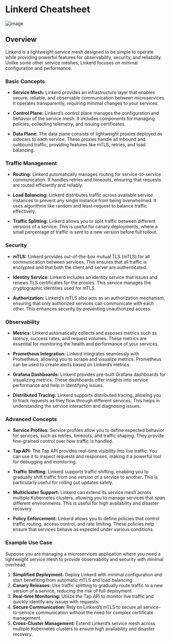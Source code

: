 # Linkerd Cheatsheet

![image](https://github.com/user-attachments/assets/f9329169-b14d-4a7f-bac1-1aed03cd538f)

## **Overview**

Linkerd is a lightweight service mesh designed to be simple to operate while providing powerful features for observability, security, and reliability. Unlike some other service meshes, Linkerd focuses on minimal configuration and performance.

### **Basic Concepts**

- **Service Mesh:** Linkerd provides an infrastructure layer that enables secure, reliable, and observable communication between microservices. It operates transparently, requiring minimal changes to your services.

- **Control Plane:** Linkerd’s control plane manages the configuration and behavior of the service mesh. It includes components for managing policies, collecting telemetry, and issuing certificates.

- **Data Plane:** The data plane consists of lightweight proxies deployed as sidecars to each service. These proxies handle all inbound and outbound traffic, providing features like mTLS, retries, and load balancing.

### **Traffic Management**

- **Routing:** Linkerd automatically manages routing for service-to-service communication. It handles retries and timeouts, ensuring that requests are routed efficiently and reliably.

- **Load Balancing:** Linkerd distributes traffic across available service instances to prevent any single instance from being overwhelmed. It uses algorithms like random and least-request to balance traffic effectively.

- **Traffic Splitting:** Linkerd allows you to split traffic between different versions of a service. This is useful for canary deployments, where a small percentage of traffic is sent to a new version before full rollout.

### **Security**

- **mTLS:** Linkerd provides out-of-the-box mutual TLS (mTLS) for all communication between services. This ensures that all traffic is encrypted and that both the client and server are authenticated.

- **Identity Service:** Linkerd includes an identity service that issues and renews TLS certificates for the proxies. This service manages the cryptographic identities used for mTLS.

- **Authorization:** Linkerd’s mTLS also acts as an authorization mechanism, ensuring that only authorized services can communicate with each other. This enhances security by preventing unauthorized access.

### **Observability**

- **Metrics:** Linkerd automatically collects and exposes metrics such as latency, success rates, and request volumes. These metrics are essential for monitoring the health and performance of your services.

- **Prometheus Integration:** Linkerd integrates seamlessly with Prometheus, allowing you to scrape and visualize metrics. Prometheus can be used to create alerts based on Linkerd’s metrics.

- **Grafana Dashboards:** Linkerd provides pre-built Grafana dashboards for visualizing metrics. These dashboards offer insights into service performance and help in identifying issues.

- **Distributed Tracing:** Linkerd supports distributed tracing, allowing you to track requests as they flow through different services. This helps in understanding the service interaction and diagnosing issues.

### **Advanced Concepts**

- **Service Profiles:** Service profiles allow you to define expected behavior for services, such as retries, timeouts, and traffic shaping. They provide fine-grained control over how traffic is handled.

- **Tap API:** The Tap API provides real-time visibility into live traffic. You can use it to inspect requests and responses, making it a powerful tool for debugging and monitoring.

- **Traffic Shifting:** Linkerd supports traffic shifting, enabling you to gradually shift traffic from one version of a service to another. This is particularly useful for rolling out updates safely.

- **Multicluster Support:** Linkerd can extend its service mesh across multiple Kubernetes clusters, allowing you to manage services that span different environments. This is useful for high availability and disaster recovery.

- **Policy Enforcement:** Linkerd allows you to define policies that control traffic routing, access control, and rate limiting. These policies help ensure that services behave as expected under various conditions.

### **Example Use Case**

Suppose you are managing a microservices application where you need a lightweight service mesh to provide observability and security with minimal overhead:

1. **Simplified Deployment:** Deploy Linkerd with minimal configuration and start benefiting from automatic mTLS and load balancing.
2. **Canary Releases:** Use traffic splitting to gradually route traffic to a new version of a service, reducing the risk of full deployment.
3. **Real-time Monitoring:** Utilize the Tap API to monitor live traffic and quickly identify any issues with requests.
4. **Secure Communication:** Rely on Linkerd’s mTLS to secure all service-to-service communication without the need for complex certificate management.
5. **Cross-Cluster Management:** Extend Linkerd’s service mesh across multiple Kubernetes clusters to ensure high availability and disaster recovery.
